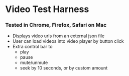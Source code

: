 # Video Test Harness
### Tested in Chrome, Firefox, Safari on Mac

- Displays video urls from an external json file
- User can load videos into video player by button click
- Extra control bar to
  - play
  - pause
  - mute/unmute
  - seek by 10 seconds, or by custom amount


